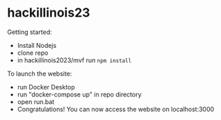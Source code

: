# hackillinois23

Getting started:
- Install Nodejs
- clone repo
- in hackillinois2023/mvf run `npm install`

To launch the website:
- run Docker Desktop
- run "docker-compose up" in repo directory
- open run.bat
- Congratulations! You can now access the website on localhost:3000